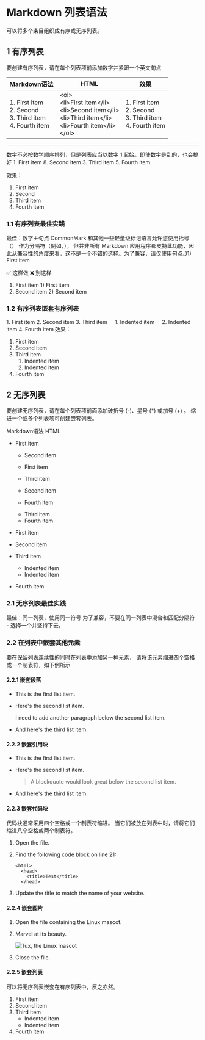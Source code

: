# Markdown 列表语法

可以将多个条目组织成有序或无序列表。

## 1 有序列表

要创建有序列表，请在每个列表项前添加数字并紧跟一个英文句点



|Markdown语法|HTML|效果|
|---|---|--|
|1. First item<br>2. Second<br>3. Third item<br>4. Fourth item|\<ol><br>\<li>First item\</li><br>\<li>Second item\</li><br>\<li>Third item\</li><br>\<li>Fourth item\</li><br>\</ol>|1. First item<br>2. Second<br>3. Third item<br>4. Fourth item|

---

数字不必按数学顺序排列，但是列表应当以数字 1 起始。即使数字是乱的，也会排好
1\. First item
8\. Second item
3\. Third item
5\. Fourth item

效果：
1. First item
2. Second
3. Third item
4. Fourth item

### 1.1 有序列表最佳实践
最佳：数字＋句点
CommonMark 和其他一些轻量级标记语言允许您使用括号 （） 作为分隔符（例如，），
但并非所有 Markdown 应用程序都支持此功能，因此从兼容性的角度来看，这不是一个不错的选择。为了兼容，请仅使用句点。)1) First item

✅ 这样做	    ❌ 别这样
1. First item       1) First item
2. Second item	    2) Second item

### 1.2 有序列表嵌套有序列表
1\. First item
2\. Second item
3\. Third item
&nbsp;&nbsp;&nbsp;&nbsp;1\. Indented item
&nbsp;&nbsp;&nbsp;&nbsp;2\. Indented item
4\. Fourth item
效果：
1. First item
2. Second item
3. Third item
    1. Indented item
    2. Indented item
4. Fourth item

##  2 无序列表
要创建无序列表，请在每个列表项前面添加破折号 (-)、星号 (*) 或加号 (+) 。
缩进一个或多个列表项可创建嵌套列表。

Markdown语法            HTML
- First item            <ul>
- Second item           <li>First item</li>
- Third item            <li>Second item</li>
- Fourth item           <li>Third item</li>
                        <li>Fourth item</li>
                        </ul>

- First item
- Second item
- Third item
    - Indented item
    - Indented item
- Fourth item

### 2.1 无序列表最佳实践
最佳：同一列表，使用同一符号
为了兼容，不要在同一列表中混合和匹配分隔符 - 选择一个并坚持下去。

### 2.2 在列表中嵌套其他元素

要在保留列表连续性的同时在列表中添加另一种元素，
请将该元素缩进四个空格或一个制表符，如下例所示

#### 2.2.1 嵌套段落
*   This is the first list item.
*   Here's the second list item.

    I need to add another paragraph below the second list item.

*   And here's the third list item.

#### 2.2.2 嵌套引用块
*   This is the first list item.
*   Here's the second list item.

    > A blockquote would look great below the second list item.

*   And here's the third list item.

#### 2.2.3 嵌套代码块
代码块通常采用四个空格或一个制表符缩进。
当它们被放在列表中时，请将它们缩进八个空格或两个制表符。
1.  Open the file.
2.  Find the following code block on line 21:

        <html>
          <head>
            <title>Test</title>
          </head>

3.  Update the title to match the name of your website.

#### 2.2.4 嵌套图片
1.  Open the file containing the Linux mascot.
2.  Marvel at its beauty.

    ![Tux, the Linux mascot](/assets/images/tux.png)

3.  Close the file.

#### 2.2.5 嵌套列表
可以将无序列表嵌套在有序列表中，反之亦然。

1. First item
2. Second item
3. Third item
    - Indented item
    - Indented item
4. Fourth item



